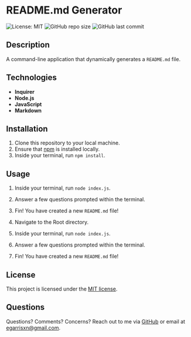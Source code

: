 # README.md Generator

![License: MIT](https://img.shields.io/badge/License-MIT-yellow.svg) ![GitHub repo size](https://img.shields.io/github/repo-size/egarrisxn/readme-generator-2023) ![GitHub last commit](https://img.shields.io/github/last-commit/egarrisxn/readme-generator-2023)

## Description

A command-line application that dynamically generates a `README.md` file.

## Technologies

- **Inquirer**
- **Node.js**
- **JavaScript**
- **Markdown** 

## Installation

1. Clone this repository to your local machine.
2. Ensure that [npm](https://www.npmjs.com/) is installed locally.
3. Inside your terminal, run `npm install`.

## Usage

1. Inside your terminal, run `node index.js`.
2. Answer a few questions prompted within the terminal.
3. Fin! You have created a new `README.md` file!

4. Navigate to the Root directory.
5. Inside your terminal, run `node index.js`.
6. Answer a few questions prompted within the terminal.
7. Fin! You have created a new `README.md` file!

## License

This project is licensed under the [MIT license](https://opensource.org/licenses/MIT).

## Questions

Questions? Comments? Concerns? Reach out to me via [GitHub](https://github.com/EGARRISXN) or email at egarrisxn@gmail.com.
